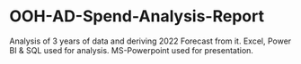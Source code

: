 # OOH-AD-Spend-Analysis-Report

Analysis of 3 years of data and deriving 2022 Forecast from it.
Excel, Power BI & SQL used for analysis.
MS-Powerpoint used for presentation.
